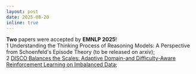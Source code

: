 ```yaml
---
layout: post
date: 2025-08-20
inline: true
---
```


**Two** papers were accepted by **EMNLP 2025**! <br>
1 Understanding the Thinking Process of Reasoning Models: A Perspective from Schoenfeld's Episode Theory (to be released on arxiv); <br>
2 [DISCO Balances the Scales: Adaptive Domain-and Difficulty-Aware Reinforcement Learning on Imbalanced Data](https://arxiv.org/abs/2505.15074); <br>

